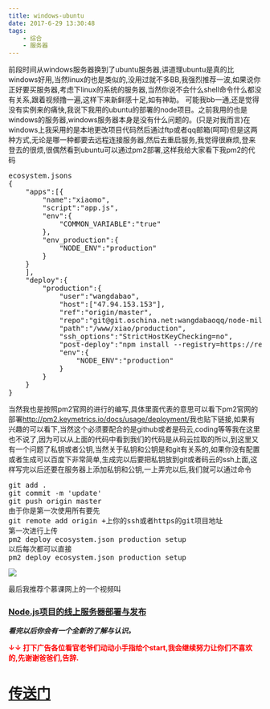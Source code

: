 ```yaml
---
title: windows-ubuntu
date: 2017-6-29 13:30:48
tags:
	- 综合
	- 服务器
---
```

<!--more-->
前段时间从windows服务器换到了ubuntu服务器,讲道理ubuntu是真的比
windows好用,当然linux的也是类似的,没用过就不多BB,我强烈推荐一波,如果说你正好要买服务器,考虑下linux的系统的服务器,当然你说不会什么shell命令什么都没有关系,跟着视频撸一遍,这样下来新鲜感十足,如有神助。
可能我bb一通,还是觉得没有实例来的痛快,我说下我用的ubuntu的部署的node项目。之前我用的也是windows的服务器,windows服务器本身是没有什么问题的。(只是对我而言)在windows上我采用的是本地更改项目代码然后通过ftp或者qq邮箱(呵呵)但是这两种方式,无论是哪一种都要去远程连接服务器,然后去重启服务,我觉得很麻烦,登来登去的很烦,很偶然看到ubuntu可以通过pm2部署,这样我给大家看下我pm2的代码
<pre>
ecosystem.jsons  
{
	"apps":[{  
		"name":"xiaomo",    
		"script":"app.js",  
		"env":{
			"COMMON_VARIABLE":"true"
		},
		"env_production":{
			"NODE_ENV":"production"
		}
	}
	],
	"deploy":{
		"production":{
			"user":"wangdabao",
			"host":["47.94.153.153"],
			"ref":"origin/master",
			"repo":"git@git.oschina.net:wangdabaoqq/node-millet.git",
			"path":"/www/xiao/production",
			"ssh_options":"StrictHostKeyChecking=no",
			"post-deploy":"npm install --registry=https://registry.npm.taobao.org && pm2 startOrRestart ecosystem.json --env production",
			"env":{
				"NODE_ENV":"production"
			}
		}
	}
}
</pre>   
    
当然我也是按照pm2官网的进行的编写,具体里面代表的意思可以看下pm2官网的部署<a href="http://pm2.keymetrics.io/docs/usage/deployment/">http://pm2.keymetrics.io/docs/usage/deployment/</a>我也贴下链接,如果有兴趣的可以看下,当然这个必须要配合的是github或者是码云,coding等等我在这里也不说了,因为可以从上面的代码中看到我们的代码是从码云拉取的所以,到这里又有一个问题了私钥或者公钥,当然关于私钥和公钥是和git有关系的,如果你没有配置或者生成可以百度下非常简单,生成完以后要把私钥放到git或者码云的ssh上面,这样写完以后还要在服务器上添加私钥和公钥,一上弄完以后,我们就可以通过命令
<pre>
git add .
git commit -m 'update'
git push origin master
由于你是第一次使用所有要先
git remote add origin +上你的ssh或者https的git项目地址
第一次进行上传
pm2 deploy ecosystem.json production setup
以后每次都可以直接
pm2 deploy ecosystem.json production setup
</pre>
<pre>
<img src="https://qn.tyty.me/Screenshot.png">
</pre>
最后我推荐个慕课网上的一个视频叫<h3><a href="http://coding.imooc.com/class/95.html">Node.js项目的线上服务器部署与发布</a></h3><i style="font-weight:bold">看完以后你会有一个全新的了解与认识。</i>

<b style="font-size:14px; color:red;">↓↓
打下广告各位看官老爷们动动小手指给个start,我会继续努力让你们不喜欢的,先谢谢爸爸们,告辞.</b>
<h1><a href="https://github.com/wangdabaoqq/node-millet">传送门</a></h1>
